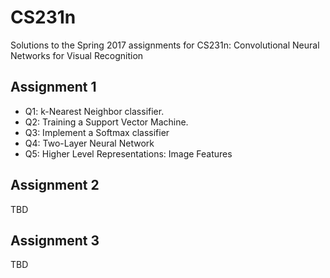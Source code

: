 # CS231n
Solutions to the Spring 2017 assignments for CS231n: Convolutional Neural Networks for Visual Recognition

## Assignment 1
- Q1: k-Nearest Neighbor classifier.
- Q2: Training a Support Vector Machine.
- Q3: Implement a Softmax classifier
- Q4: Two-Layer Neural Network
- Q5: Higher Level Representations: Image Features

## Assignment 2
TBD

## Assignment 3
TBD
